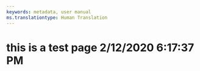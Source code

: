 ```yaml
---
keywords: metadata, user manual
ms.translationtype: Human Translation
---
```

# this is a test page 2/12/2020 6:17:37 PM